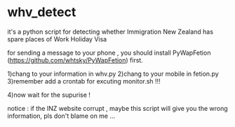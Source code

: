 whv_detect
==========

it's a python script for detecting whether Immigration New Zealand has spare places of Work Holiday Visa


for sending a message to your phone , you should install  PyWapFetion (https://github.com/whtsky/PyWapFetion) first.

1)chang to your information in whv.py
2)chang to your mobile in fetion.py
3)remember add a crontab for excuting monitor.sh !!!

4)now wait for the supurise !

notice :
if the INZ website corrupt , maybe this script will give you the wrong information, pls don't blame on me ...

